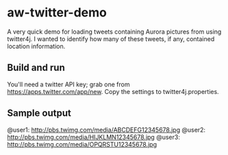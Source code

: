 # aw-twitter-demo

A very quick demo for loading tweets containing Aurora pictures from using twitter4j.
I wanted to identify how many of these tweets, if any, contained location information.

## Build and run
You'll need a twitter API key; grab one from https://apps.twitter.com/app/new.
Copy the settings to twitter4j.properties.

## Sample output
@user1: http://pbs.twimg.com/media/ABCDEFG12345678.jpg
@user2: http://pbs.twimg.com/media/HIJKLMN12345678.jpg
@user3: http://pbs.twimg.com/media/OPQRSTU12345678.jpg
